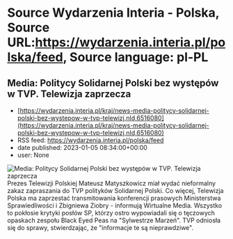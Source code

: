 # Source Wydarzenia Interia - Polska, Source URL:https://wydarzenia.interia.pl/polska/feed, Source language: pl-PL

## Media: Politycy Solidarnej Polski bez występów w TVP. Telewizja zaprzecza
 - [https://wydarzenia.interia.pl/kraj/news-media-politycy-solidarnej-polski-bez-wystepow-w-tvp-telewizj,nId,6516080](https://wydarzenia.interia.pl/kraj/news-media-politycy-solidarnej-polski-bez-wystepow-w-tvp-telewizj,nId,6516080)
 - RSS feed: https://wydarzenia.interia.pl/polska/feed
 - date published: 2023-01-05 08:34:00+00:00
 - user: None

<p><a href="https://wydarzenia.interia.pl/kraj/news-media-politycy-solidarnej-polski-bez-wystepow-w-tvp-telewizj,nId,6516080"><img align="left" alt="Media: Politycy Solidarnej Polski bez występów w TVP. Telewizja zaprzecza" src="https://i.iplsc.com/media-politycy-solidarnej-polski-bez-wystepow-w-tvp-telewizj/000GKX9I7547PYRV-C321.jpg" /></a>Prezes Telewizji Polskiej Mateusz Matyszkowicz miał wydać nieformalny zakaz zapraszania do TVP polityków Solidarnej Polski. Co więcej, Telewizja Polska ma zaprzestać transmitowania konferencji prasowych Ministerstwa Sprawiedliwości i Zbigniewa Ziobry - informują Wirtualne Media. Wszystko to pokłosie krytyki posłów SP, którzy ostro wypowiadali się o tęczowych opaskach zespołu Black Eyed Peas na &quot;Sylwestrze Marzeń&quot;. TVP odniosła się do sprawy, stwierdzając, że &quot;informacje te są nieprawdziwe&quot;.</p><br clear="all" />
